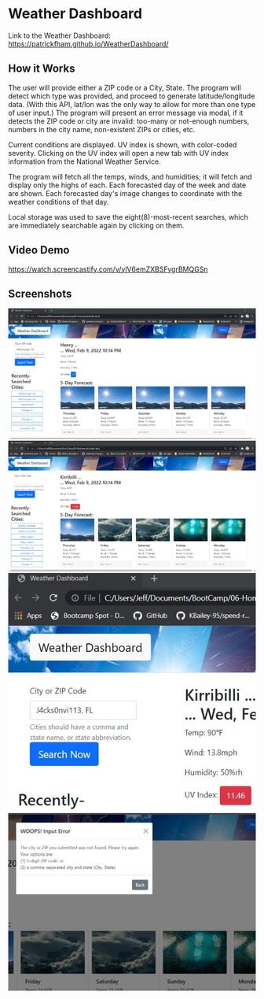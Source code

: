 # Weather Dashboard
Link to the Weather Dashboard: https://patrickfham.github.io/WeatherDashboard/

## How it Works

The user will provide either a ZIP code or a City, State.
The program will detect which type was provided, and proceed to generate latitude/longitude data. (With this API, lat/lon was the only way to allow for more than one type of user input.)
The program will present an error message via modal, if it detects the ZIP code or city are invalid: too-many or not-enough numbers, numbers in the city name, non-existent ZIPs or cities, etc.

Current conditions are displayed.
UV index is shown, with color-coded severity.  Clicking on the UV index will open a new tab with UV index information from the National Weather Service.

The program will fetch all the temps, winds, and humidities; it will fetch and display only the highs of each.
Each forecasted day of the week and date are shown.
Each forecasted day's image changes to coordinate with the weather conditions of that day.

Local storage was used to save the eight(8)-most-recent searches, which are immediately searchable again by clicking on them.

## Video Demo
https://watch.screencastify.com/v/ylV6emZXBSFvgrBMQGSn


## Screenshots
![CityStateInput](./assets/screenshots/citysearch.jpg)
![UVindexAndForecastCards](./assets/screenshots/uvindexandforecastcards.jpg)
![Wonky Input](./assets/screenshots/wonkyinput.jpg)
![ErrorModal](./assets/screenshots/errormodal.jpg)
